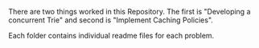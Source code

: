 

There are two things worked in this Repository. The first is "Developing a concurrent Trie" and second is "Implement Caching Policies".

Each folder contains individual readme files for each problem.
